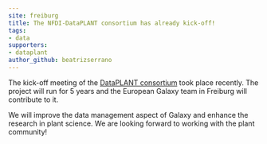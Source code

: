 ```yaml
---
site: freiburg
title: The NFDI-DataPLANT consortium has already kick-off!
tags:
- data
supporters:
- dataplant
author_github: beatrizserrano
---
```


The kick-off meeting of the [DataPLANT consortium](https://nfdi4plants.de/)  took place recently. The project will run for 5 years and the European Galaxy team in Freiburg will contribute to it.

We will improve the data management aspect of Galaxy and enhance the research in plant science. We are looking forward to working with the plant community!

